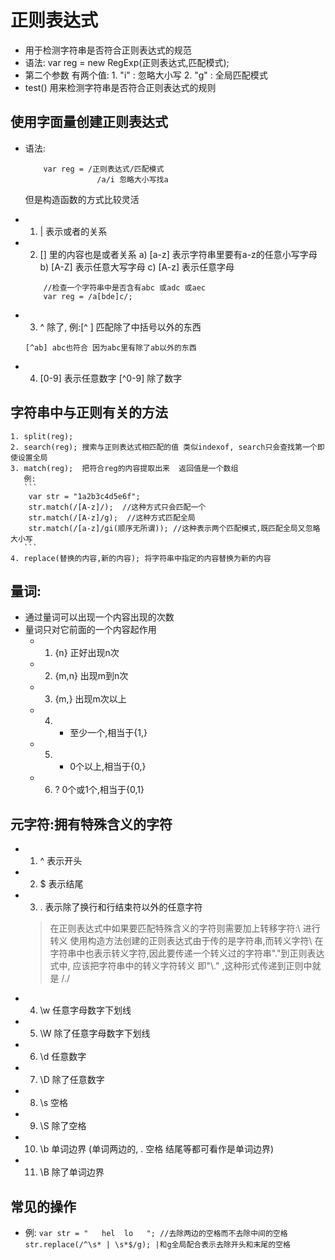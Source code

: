 #   正则表达式

+   用于检测字符串是否符合正则表达式的规范
+   语法: var reg = new RegExp(正则表达式,匹配模式);
+   第二个参数 有两个值:
        1. "i" : 忽略大小写
        2. "g" : 全局匹配模式
+   test() 用来检测字符串是否符合正则表达式的规则


##  使用字面量创建正则表达式
+   语法:
    ```
        var reg = /正则表达式/匹配模式
                    /a/i 忽略大小写找a
    ```
    但是构造函数的方式比较灵活

+   1. | 表示或者的关系
+   2. [] 里的内容也是或者关系 
        a)  [a-z] 表示字符串里要有a-z的任意小写字母
        b)  [A-Z] 表示任意大写字母
        c)  [A-z] 表示任意字母
    ```
        //检查一个字符串中是否含有abc 或adc 或aec
        var reg = /a[bde]c/;
    ```
+   3. ^ 除了, 例:[^ ] 匹配除了中括号以外的东西
    ```
    [^ab] abc也符合 因为abc里有除了ab以外的东西
    ```
+   4. [0-9] 表示任意数字  [^0-9] 除了数字  


##   字符串中与正则有关的方法
    1. split(reg);
    2. search(reg); 搜索与正则表达式相匹配的值 类似indexof, search只会查找第一个即使设置全局
    3. match(reg);  把符合reg的内容提取出来  返回值是一个数组
       例: 
       ```
        var str = "1a2b3c4d5e6f";
        str.match(/[A-z]/);  //这种方式只会匹配一个
        str.match(/[A-z]/g);  //这种方式匹配全局
        str.match(/[a-z]/gi(顺序无所谓)); //这种表示两个匹配模式,既匹配全局又忽略大小写
       ```
    4. replace(替换的内容,新的内容); 将字符串中指定的内容替换为新的内容
    

##   量词:

+   通过量词可以出现一个内容出现的次数
+   量词只对它前面的一个内容起作用
    - 1.    {n} 正好出现n次
    - 2.    {m,n} 出现m到n次
    - 3.    {m,} 出现m次以上
    - 4.    + 至少一个,相当于{1,} 
    - 5.    * 0个以上,相当于{0,}
    - 6.    ? 0个或1个,相当于{0,1}


##  元字符:拥有特殊含义的字符
   
-   1. ^ 表示开头 
-   2. $ 表示结尾
-   3. . 表示除了换行和行结束符以外的任意字符   
    > 在正则表达式中如果要匹配特殊含义的字符则需要加上转移字符:\ 进行转义
    > 使用构造方法创建的正则表达式由于传的是字符串,而转义字符\ 在字符串中也表示转义字符,因此要传递一个转义过的字符串"\."到正则表达式中, 应该把字符串中的转义字符转义 即"\\." ,这种形式传递到正则中就是  /\./ 
-   4. \w 任意字母数字下划线
-   5. \W 除了任意字母数字下划线
-   6. \d 任意数字
-   7. \D 除了任意数字
-   8. \s 空格
-   9. \S 除了空格
-   10. \b 单词边界 (单词两边的, . 空格 结尾等都可看作是单词边界)
-   11. \B 除了单词边界 

##  常见的操作

+    例:
    ```
        var str = "   hel  lo   ";
        //去除两边的空格而不去除中间的空格
        str.replace(/^\s* | \s*$/g); |和g全局配合表示去除开头和末尾的空格
    ```